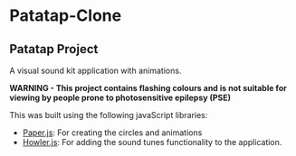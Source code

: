 # Patatap-Clone

## Patatap Project

A visual sound kit application with animations.

**WARNING - This project contains flashing colours and is not suitable for viewing by people prone to photosensitive epilepsy (PSE)**

This was built using the following javaScript libraries:
* [Paper.js](http://paperjs.org/): For creating the circles and animations
* [Howler.js](https://cdnjs.com/libraries/howler): For adding the sound tunes functionality to the application.
